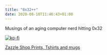 ```yaml
---
title: "0x32++"
date: 2020-08-10T11:46:43+01:00
---
```

Musings of an aging computer nerd hitting 0x32

[![ko-fi](https://www.ko-fi.com/img/githubbutton_sm.svg)](https://ko-fi.com/L3L622OXB)

[Zazzle Shop Prints, Tshirts and mugs](https://www.zazzle.co.uk/store/doodle_m)
